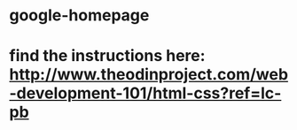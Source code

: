 # google-homepage

# find the instructions here: http://www.theodinproject.com/web-development-101/html-css?ref=lc-pb